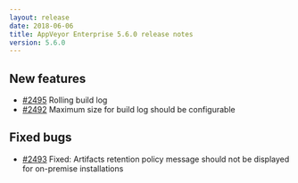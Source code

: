 ```yaml
---
layout: release
date: 2018-06-06
title: AppVeyor Enterprise 5.6.0 release notes
version: 5.6.0
---
```


## New features

* [#2495](https://github.com/appveyor/ci/issues/2495) Rolling build log
* [#2492](https://github.com/appveyor/ci/issues/2492) Maximum size for build log should be configurable

## Fixed bugs

* [#2493](https://github.com/appveyor/ci/issues/2493) Fixed: Artifacts retention policy message should not be displayed for on-premise installations
